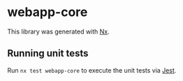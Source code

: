 # webapp-core

This library was generated with [Nx](https://nx.dev).

## Running unit tests

Run `nx test webapp-core` to execute the unit tests via [Jest](https://jestjs.io).
